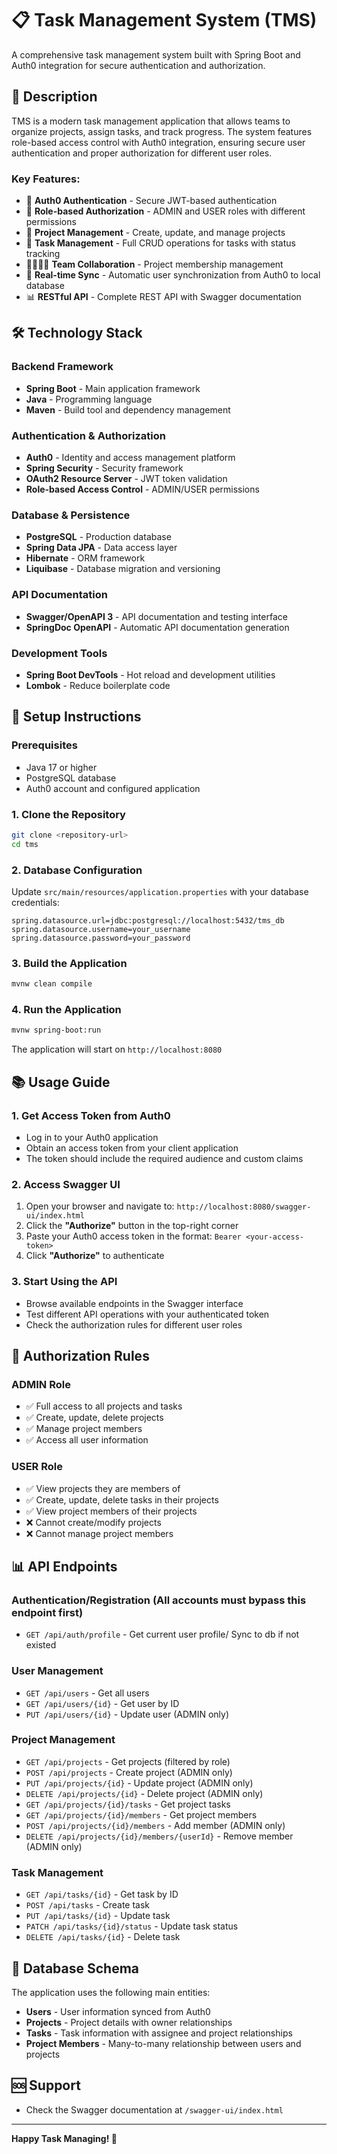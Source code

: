 # 📋 Task Management System (TMS)

A comprehensive task management system built with Spring Boot and Auth0 integration for secure authentication and authorization.

## 📖 Description

TMS is a modern task management application that allows teams to organize projects, assign tasks, and track progress. The system features role-based access control with Auth0 integration, ensuring secure user authentication and proper authorization for different user roles.

### Key Features:
- 🔐 **Auth0 Authentication** - Secure JWT-based authentication
- 👥 **Role-based Authorization** - ADMIN and USER roles with different permissions
- 📁 **Project Management** - Create, update, and manage projects
- 📝 **Task Management** - Full CRUD operations for tasks with status tracking
- 👨‍👩‍👧‍👦 **Team Collaboration** - Project membership management
- 🔄 **Real-time Sync** - Automatic user synchronization from Auth0 to local database
- 📊 **RESTful API** - Complete REST API with Swagger documentation

## 🛠️ Technology Stack

### Backend Framework
- **Spring Boot** - Main application framework
- **Java** - Programming language
- **Maven** - Build tool and dependency management

### Authentication & Authorization
- **Auth0** - Identity and access management platform
- **Spring Security** - Security framework
- **OAuth2 Resource Server** - JWT token validation
- **Role-based Access Control** - ADMIN/USER permissions

### Database & Persistence
- **PostgreSQL** - Production database
- **Spring Data JPA** - Data access layer
- **Hibernate** - ORM framework
- **Liquibase** - Database migration and versioning

### API Documentation
- **Swagger/OpenAPI 3** - API documentation and testing interface
- **SpringDoc OpenAPI** - Automatic API documentation generation

### Development Tools
- **Spring Boot DevTools** - Hot reload and development utilities
- **Lombok** - Reduce boilerplate code

## 🚀 Setup Instructions

### Prerequisites
- Java 17 or higher
- PostgreSQL database
- Auth0 account and configured application

### 1. Clone the Repository
```bash
git clone <repository-url>
cd tms
```

### 2. Database Configuration
Update `src/main/resources/application.properties` with your database credentials:
```properties
spring.datasource.url=jdbc:postgresql://localhost:5432/tms_db
spring.datasource.username=your_username
spring.datasource.password=your_password
```

### 3. Build the Application
```bash
mvnw clean compile
```

### 4. Run the Application
```bash
mvnw spring-boot:run
```

The application will start on `http://localhost:8080`

## 📚 Usage Guide

### 1. Get Access Token from Auth0
- Log in to your Auth0 application
- Obtain an access token from your client application
- The token should include the required audience and custom claims

### 2. Access Swagger UI
1. Open your browser and navigate to: `http://localhost:8080/swagger-ui/index.html`
2. Click the **"Authorize"** button in the top-right corner
3. Paste your Auth0 access token in the format: `Bearer <your-access-token>`
4. Click **"Authorize"** to authenticate

### 3. Start Using the API
- Browse available endpoints in the Swagger interface
- Test different API operations with your authenticated token
- Check the authorization rules for different user roles

## 🔐 Authorization Rules

### ADMIN Role
- ✅ Full access to all projects and tasks
- ✅ Create, update, delete projects
- ✅ Manage project members
- ✅ Access all user information

### USER Role
- ✅ View projects they are members of
- ✅ Create, update, delete tasks in their projects
- ✅ View project members of their projects
- ❌ Cannot create/modify projects
- ❌ Cannot manage project members

## 📊 API Endpoints

### Authentication/Registration (All accounts must bypass this endpoint first)
- `GET /api/auth/profile` - Get current user profile/ Sync to db if not existed

### User Management
- `GET /api/users` - Get all users
- `GET /api/users/{id}` - Get user by ID
- `PUT /api/users/{id}` - Update user (ADMIN only)

### Project Management
- `GET /api/projects` - Get projects (filtered by role)
- `POST /api/projects` - Create project (ADMIN only)
- `PUT /api/projects/{id}` - Update project (ADMIN only)
- `DELETE /api/projects/{id}` - Delete project (ADMIN only)
- `GET /api/projects/{id}/tasks` - Get project tasks
- `GET /api/projects/{id}/members` - Get project members
- `POST /api/projects/{id}/members` - Add member (ADMIN only)
- `DELETE /api/projects/{id}/members/{userId}` - Remove member (ADMIN only)

### Task Management
- `GET /api/tasks/{id}` - Get task by ID
- `POST /api/tasks` - Create task
- `PUT /api/tasks/{id}` - Update task
- `PATCH /api/tasks/{id}/status` - Update task status
- `DELETE /api/tasks/{id}` - Delete task

## 📝 Database Schema

The application uses the following main entities:
- **Users** - User information synced from Auth0
- **Projects** - Project details with owner relationships
- **Tasks** - Task information with assignee and project relationships
- **Project Members** - Many-to-many relationship between users and projects

## 🆘 Support

- Check the Swagger documentation at `/swagger-ui/index.html`

---

**Happy Task Managing! 🎉**

